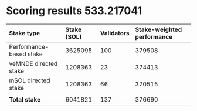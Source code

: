 # Scoring results 533.217041

| Stake type              | Stake (SOL) | Validators | Stake-weighted performance |
|:------------------------|:------------|:-----------|:---------------------------|
| Performance-based stake | 3625095     | 100        | 379508                     |
| veMNDE directed stake   | 1208363     | 23         | 374413                     |
| mSOL directed stake     | 1208363     | 66         | 370515                     |
|                         |             |            |                            |
| **Total stake**         | 6041821     | 137        | 376690                     |
